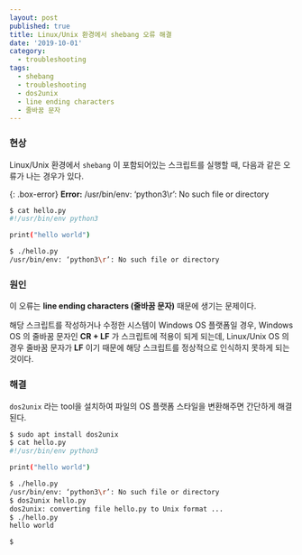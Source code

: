 ```yaml
---
layout: post
published: true
title: Linux/Unix 환경에서 shebang 오류 해결
date: '2019-10-01'
category:
  - troubleshooting
tags:
  - shebang
  - troubleshooting
  - dos2unix
  - line ending characters
  - 줄바꿈 문자
---
```

### 현상

Linux/Unix 환경에서 `shebang` 이 포함되어있는 스크립트를 실행할 때, 다음과 같은 오류가 나는 경우가 있다.

{: .box-error}
**Error:** /usr/bin/env: ‘python3\r’: No such file or directory



```bash
$ cat hello.py
#!/usr/bin/env python3

print("hello world")

$ ./hello.py
/usr/bin/env: ‘python3\r’: No such file or directory
```





### 원인

이 오류는 **line ending characters (줄바꿈 문자)** 때문에 생기는 문제이다.

해당 스크립트를 작성하거나 수정한 시스템이 Windows OS 플랫폼일 경우, Windows OS 의 줄바꿈 문자인 **CR + LF** 가 스크립트에 적용이 되게 되는데, Linux/Unix OS 의 경우 줄바꿈 문자가 **LF** 이기 때문에 해당 스크립트를 정상적으로 인식하지 못하게 되는 것이다.





### 해결

`dos2unix` 라는 tool을 설치하여 파일의 OS 플랫폼 스타일을 변환해주면 간단하게 해결된다.

```bash
$ sudo apt install dos2unix
$ cat hello.py
#!/usr/bin/env python3

print("hello world")

$ ./hello.py
/usr/bin/env: ‘python3\r’: No such file or directory
$ dos2unix hello.py
dos2unix: converting file hello.py to Unix format ...
$ ./hello.py
hello world

$

```




